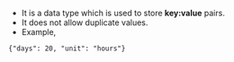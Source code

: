 * It is a data type which is used to store <b>key:value</b> pairs.
* It does not allow duplicate values.
* Example,
```
{"days": 20, "unit": "hours"}
```
